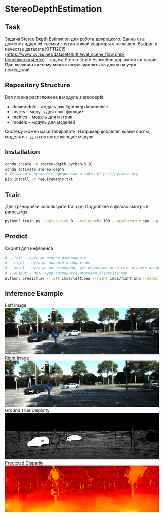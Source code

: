 # StereoDepthEstimation

## Task
Задача Stereo Depth Estimation для робота дворецкого. Данных на домене лидарной сьемки внутри жилой квартиры я не нашел. 
Выбрал в качестве датасета KITTI2015 (https://www.cvlibs.net/datasets/kitti/eval_scene_flow.php?benchmark=stereo) - задача
Stereo Depth Estimation дорожной ситуации.
При желании систему можно натренировать на домен внутри помещений.
## Repository Structure
Вся логика расположена в модуле stereodepth:
* datamodule - модуль для lightning datamodule
* losses - модуль для лосс функций
* metrics - модуль для метрик
* models - модуль для моделей

Систему можно масштабировать. Например добавляя новые лоссы, модели и т. д. в соответствующие модули.
## Installation
```bash
conda create -n stereo-depth python=3.10
conda activate stereo-depth
# Установить pytorch с официального сайта https://pytorch.org
pip install -r requirements.txt
```
## Train
Для тренировки используйте train.py. Подробнее о флагах смотри в parse_args
```bash
python3 train.py --batch-size 8 --max-epochs 100 --accelerator gpu --project sber-task --exp stereo_net
```
## Predict
Скрипт для инференса
```bash
# --left - путь до левого изображения
# --right - путь до правого изображения
# --model - путь до весов модели, уже обученные веса есть в папке weights
# --output - путь куда сохранится итоговая disparity map
python3 predict.py --left imgs/left.png --right imgs/right.png --model weights/stereo_net.pt --output result_disp.png
```
## Inference Example
Left Image
![Image alt](./imgs/left.png)
Right Image
![Image alt](./imgs/right.png)
Ground True Disparity
![Image alt](./imgs/disp.png)
Predicted Disparity
![Image alt](./imgs/color_disp.png)